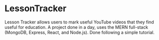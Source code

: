 # LessonTracker
Lesson Tracker allows users to mark useful YouTube videos that they find useful for education. A project done in a day, uses the MERN full-stack (MongoDB, Express, React, and Node.js). Done following a simple tutorial.
